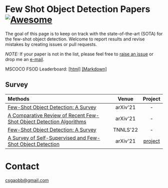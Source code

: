 # Few Shot Object Detection Papers [![Awesome](https://awesome.re/badge.svg)](https://awesome.re)

The goal of this page is to keep on track with the state-of-the-art (SOTA) for the few-shot object detection.
Welcome to report results and revise mistakes by creating issues or pull requests.

*NOTE:* If your paper is not in the list, please feel free to [raise an issue](https://github.com/gaobb/Few-Shot-Object-Detection-Papers/issues) or drop me an [e-mail](mailto:csgaobb@gmail.com?subject=[GitHub]%fewshot%papers).


MSCOCO FSOD Leaderboard: [[html]](https://csgaobb.github.io/Projects/mscoco-fsod.html) [[Markdown]](https://github.com/gaobb/Few-Shot-Object-Detection-Papers/blob/master/mscoco-fsod.md)

## Survey
| Methods | Venue |  Project|
| :-----|:-----:|:-----:|
|[Few-Shot Object Detection: A Survey](https://arxiv.org/pdf/2112.11699.pdf)|arXiv'21|-|
|[A Comparative Review of Recent Few-Shot Object Detection Algorithms](https://arxiv.org/pdf/2111.00201.pdf)|arXiv'21|-|
|[Few-Shot Object Detection: A Survey](https://dl.acm.org/doi/pdf/10.1145/3519022)|TNNLS'22|-|
|[A Survey of Self-Supervised and Few-Shot Object Detection](https://arxiv.org/pdf/2110.14711.pdf)|arXiv'21| [project](https://gabrielhuang.github.io/fsod-survey/)|

# Contact
csgaobb@gmail.com
